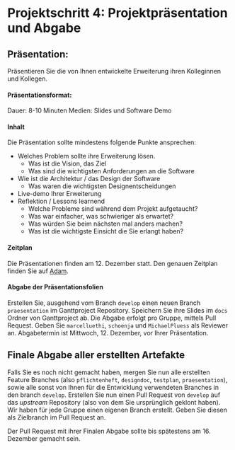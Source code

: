 # Projektschritt 4: Projektpräsentation und Abgabe

## Präsentation:
Präsentieren Sie die von Ihnen entwickelte Erweiterung ihren Kolleginnen und Kollegen. 


#### Präsentationsformat:

Dauer: 8-10 Minuten
Medien: Slides und Software Demo

#### Inhalt

Die Präsentation sollte mindestens folgende Punkte ansprechen:

* Welches Problem sollte ihre Erweiterung lösen. 
    * Was ist die Vision, das Ziel 
    * Was sind die wichtigsten Anforderungen an die Software       
* Wie ist die Architektur / das Design der Software 
   * Was waren die wichtigsten Designentscheidungen
* Live-demo Ihrer Erweiterung
* Reflektion / Lessons learnend
    * Welche Probleme sind während dem Projekt aufgetaucht?
    * Was war einfacher, was schwieriger als erwartet?
    * Was würden Sie beim nächsten mal anders machen?
    * Was ist die wichtigste Einsicht die Sie erlangt haben?

#### Zeitplan
Die Präsentationen finden am 12. Dezember statt. Den genauen Zeitplan finden Sie auf [Adam](https://adam.unibas.ch/goto_adam_file_752285_download.html).


#### Abgabe der Präsentationsfolien

Erstellen Sie, ausgehend vom Branch ```develop``` einen neuen Branch ```praesentation``` im Ganttproject Repository. Speichern Sie ihre Slides im ```docs``` Ordner von Ganttproject ab. 
Die Abgabe erfolgt pro Gruppe, mittels Pull Request. Geben Sie ```marcelluethi```, ```schoenja``` und ```MichaelPluess``` als Reviewer an. Abgabetermin ist Mittwoch, 12. Dezember, vor Ihrer Präsentation. 


## Finale Abgabe aller erstellten Artefakte

Falls Sie es noch nicht gemacht haben, mergen Sie nun alle erstellten Feature Branches (also ```pflichtenheft```, ```designdoc```, ```testplan```, ```praesentation```), sowie alle sonst von Ihnen für die Entwicklung verwendeten Branches in den branch ```develop```. 
Erstellen Sie nun einen Pull Request von ```develop``` auf das *upstream* Repository (also von dem Sie ursprünglich geklont haben). Wir haben für jede Gruppe einen eigenen Branch erstellt. Geben Sie diesen als Zielbranch im Pull Request an. 

Der Pull Request mit ihrer Finalen Abgabe sollte bis spätestens am 16. Dezember gemacht sein.


